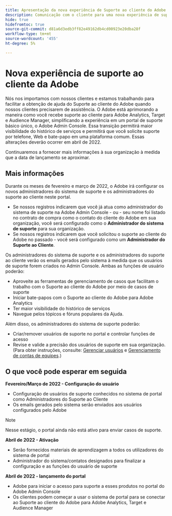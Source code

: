 ```yaml
---
title: Apresentação da nova experiência de Suporte ao cliente do Adobe
description: Comunicação com o cliente para uma nova experiência de suporte
hide: true
hidefromtoc: true
source-git-commit: d81a6d3edb3ff82e49162db4cd00923e20dba28f
workflow-type: tm+mt
source-wordcount: '455'
ht-degree: 5%

---
```



# Nova experiência de suporte ao cliente da Adobe

Nós nos importamos com nossos clientes e estamos trabalhando para facilitar a obtenção de ajuda do Suporte ao cliente do Adobe quando nossos clientes precisarem de assistência. O Adobe está aprimorando a maneira como você recebe suporte ao cliente para Adobe Analytics, Target e Audience Manager, simplificando a experiência em um portal de suporte básico único, o Adobe Admin Console. Essa transição permitirá maior visibilidade do histórico de serviços e permitirá que você solicite suporte por telefone, Web e bate-papo em uma plataforma comum. Essas alterações deverão ocorrer em abril de 2022.

Continuaremos a fornecer mais informações à sua organização à medida que a data de lançamento se aproximar.

## Mais informações

Durante os meses de fevereiro e março de 2022, o Adobe irá configurar os novos administradores do sistema de suporte e os administradores do suporte ao cliente neste portal.

* Se nossos registros indicarem que você já atua como administrador do sistema de suporte na Adobe Admin Console - ou - seu nome foi listado no contrato de compra como o contato do cliente do Adobe em sua organização, você será configurado como o **Administrador do sistema de suporte** para sua organização.
* Se nossos registros indicarem que você solicitou o suporte ao cliente do Adobe no passado - você será configurado como um **Administrador do Suporte ao Cliente**.

Os administradores do sistema de suporte e os administradores do suporte ao cliente verão os emails gerados pelo sistema à medida que os usuários de suporte forem criados no Admin Console. Ambas as funções de usuário poderão:

* Aproveite as ferramentas de gerenciamento de casos que facilitam o trabalho com o Suporte ao cliente do Adobe por meio de casos de suporte
* Iniciar bate-papos com o Suporte ao cliente do Adobe para Adobe Analytics
* Ter maior visibilidade do histórico de serviços
* Navegue pelos tópicos e fóruns populares da Ajuda.

Além disso, os administradores do sistema de suporte poderão:

* Criar/remover usuários de suporte no portal e controlar funções de acesso
* Revise e valide a precisão dos usuários de suporte em sua organização. (Para obter instruções, consulte: [Gerenciar usuários](https://helpx.adobe.com/enterprise/using/users.html) e [Gerenciamento de contas de equipes](https://helpx.adobe.com/enterprise/using/accounts.html).)

## O que você pode esperar em seguida

**Fevereiro/Março de 2022 - Configuração do usuário**

* Configuração de usuários de suporte conhecidos no sistema de portal como Administradores do Suporte ao Cliente
* Os emails gerados pelo sistema serão enviados aos usuários configurados pelo Adobe

>[!NOTE]
>
>Nesse estágio, o portal ainda não está ativo para enviar casos de suporte.

**Abril de 2022 - Ativação**

* Serão fornecidos materiais de aprendizagem a todos os utilizadores do sistema de portal
* Administrador do sistema/contatos designados para finalizar a configuração e as funções do usuário de suporte

**Abril de 2022 - lançamento do portal**

* Adobe para iniciar o acesso para suporte a esses produtos no portal do Adobe Admin Console
* Os clientes podem começar a usar o sistema de portal para se conectar ao Suporte ao cliente do Adobe para Adobe Analytics, Target e Audience Manager
